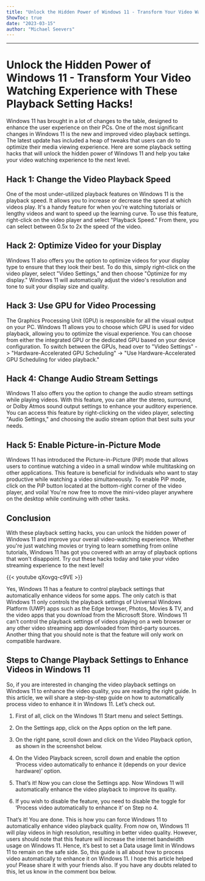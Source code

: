 ```yaml
---
title: "Unlock the Hidden Power of Windows 11 - Transform Your Video Watching Experience with These Playback Setting Hacks!"
ShowToc: true 
date: "2023-03-15"
author: "Michael Seevers"
---
```

*****
# Unlock the Hidden Power of Windows 11 - Transform Your Video Watching Experience with These Playback Setting Hacks!

Windows 11 has brought in a lot of changes to the table, designed to enhance the user experience on their PCs. One of the most significant changes in Windows 11 is the new and improved video playback settings. The latest update has included a heap of tweaks that users can do to optimize their media viewing experience. Here are some playback setting hacks that will unlock the hidden power of Windows 11 and help you take your video watching experience to the next level.

## Hack 1: Change the Video Playback Speed

One of the most under-utilized playback features on Windows 11 is the playback speed. It allows you to increase or decrease the speed at which videos play. It's a handy feature for when you're watching tutorials or lengthy videos and want to speed up the learning curve. To use this feature, right-click on the video player and select "Playback Speed." From there, you can select between 0.5x to 2x the speed of the video.

## Hack 2: Optimize Video for your Display

Windows 11 also offers you the option to optimize videos for your display type to ensure that they look their best. To do this, simply right-click on the video player, select "Video Settings," and then choose "Optimize for my display." Windows 11 will automatically adjust the video's resolution and tone to suit your display size and quality.

## Hack 3: Use GPU for Video Processing

The Graphics Processing Unit (GPU) is responsible for all the visual output on your PC. Windows 11 allows you to choose which GPU is used for video playback, allowing you to optimize the visual experience. You can choose from either the integrated GPU or the dedicated GPU based on your device configuration. To switch between the GPUs, head over to "Video Settings" -> "Hardware-Accelerated GPU Scheduling" -> "Use Hardware-Accelerated GPU Scheduling for video playback."

## Hack 4: Change Audio Stream Settings

Windows 11 also offers you the option to change the audio stream settings while playing videos. With this feature, you can alter the stereo, surround, or Dolby Atmos sound output settings to enhance your auditory experience. You can access this feature by right-clicking on the video player, selecting "Audio Settings," and choosing the audio stream option that best suits your needs.

## Hack 5: Enable Picture-in-Picture Mode

Windows 11 has introduced the Picture-in-Picture (PiP) mode that allows users to continue watching a video in a small window while multitasking on other applications. This feature is beneficial for individuals who want to stay productive while watching a video simultaneously. To enable PiP mode, click on the PiP button located at the bottom-right corner of the video player, and voila! You're now free to move the mini-video player anywhere on the desktop while continuing with other tasks.

## Conclusion

With these playback setting hacks, you can unlock the hidden power of Windows 11 and improve your overall video-watching experience. Whether you're just watching movies or trying to learn something from online tutorials, Windows 11 has got you covered with an array of playback options that won't disappoint. Try out these hacks today and take your video streaming experience to the next level!

{{< youtube qXovgq-c9VE >}} 



Yes, Windows 11 has a feature to control playback settings that automatically enhance videos for some apps. The only catch is that Windows 11 only controls the playback settings of Universal Windows Platform (UWP) apps such as the Edge browser, Photos, Movies & TV, and the video apps that you download from the Microsoft Store.
Windows 11 can’t control the playback settings of videos playing on a web browser or any other video streaming app downloaded from third-party sources. Another thing that you should note is that the feature will only work on compatible hardware.

 
## Steps to Change Playback Settings to Enhance Videos in Windows 11


So, if you are interested in changing the video playback settings on Windows 11 to enhance the video quality, you are reading the right guide. In this article, we will share a step-by-step guide on how to automatically process video to enhance it in Windows 11. Let’s check out.
1. First of all, click on the Windows 11 Start menu and select Settings.

2. On the Settings app, click on the Apps option on the left pane.

3. On the right pane, scroll down and click on the Video Playback option, as shown in the screenshot below.

4. On the Video Playback screen, scroll down and enable the option ‘Process video automatically to enhance it (depends on your device hardware)’ option.

5. That’s it! Now you can close the Settings app. Now Windows 11 will automatically enhance the video playback to improve its quality.
6. If you wish to disable the feature, you need to disable the toggle for ‘Process video automatically to enhance it’ on Step no 4.

That’s it! You are done. This is how you can force Windows 11 to automatically enhance video playback quality. From now on, Windows 11 will play videos in high resolution, resulting in better video quality.
However, users should note that this feature will increase the internet bandwidth usage on Windows 11. Hence, it’s best to set a Data usage limit in Windows 11 to remain on the safe side.
So, this guide is all about how to process video automatically to enhance it on Windows 11. I hope this article helped you! Please share it with your friends also. If you have any doubts related to this, let us know in the comment box below.




